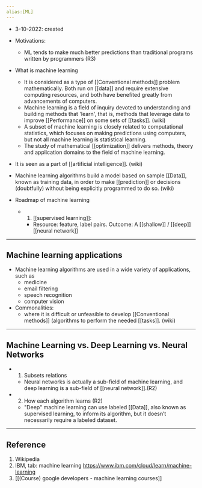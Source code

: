 ```yaml
---
alias:[ML]
---
```


- 3-10-2022: created

- Motivations:
	- ML tends to make much better predictions than traditional programs written by programmers (R3)

- What is machine learning
	- It is considered as a type of  [[Conventional methods]] problem mathematically. Both run on [[data]] and require extensive computing resources, and both have benefited greatly from advancements of computers. 
	- Machine learning is a field of inquiry devoted to understanding and building methods that 'learn', that is, methods that leverage data to improve [[Performance]] on some sets of [[tasks]]. (wiki)
	- A subset of machine learning is closely related to computational statistics, which focuses on making predictions using computers, but not all machine learning is statistical learning. 
	- The study of mathematical [[optimization]] delivers methods, theory and application domains to the field of machine learning.
- It is seen as a part of [[artificial intelligence]]. (wiki)
- Machine learning algorithms build a model based on sample [[Data]], known as training data, in order to make [[prediction]] or decisions (doubtfully) without being explicitly programmed to do so. (wiki)

- Roadmap of machine learning
	- 1. [[supervised learning]]:
		-  Resource: feature, label pairs. Outcome: A [[shallow]] / [[deep]] [[neural network]] 

---
## Machine learning applications

- Machine learning algorithms are used in a wide variety of applications, such as
	- medicine
	- email filtering
	- speech recognition
	- computer vision
- Commonalities:
	- where it is difficult or unfeasible to develop [[Conventional methods]] (algorithms to perform the needed [[tasks]]. (wiki)

---
## Machine Learning vs. Deep Learning vs. Neural Networks

- 1. Subsets relations
	- Neural networks is actually a sub-field of machine learning, and deep learning is a sub-field of [[neural network]].(R2)
- 2. How each algorithm learns (R2)
	- "Deep" machine learning can use labeled [[Data]], also known as supervised learning, to inform its algorithm, but it doesn’t necessarily require a labeled dataset.

---
## Reference
1. Wikipedia
2. IBM, tab: machine learning  https://www.ibm.com/cloud/learn/machine-learning
3. [[(Course) google developers - machine learning courses]]



